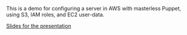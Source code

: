 This is a demo for configuring a server in AWS with masterless Puppet, using S3, IAM roles, and EC2 user-data.

[Slides for the presentation](https://docs.google.com/a/mozilla.com/presentation/d/1U3VVsQEvfVFwtBUvjvrPLWiU0xZeV3_Dg9HWYpvNQ48/edit#slide=id.g53457f5de_070)
